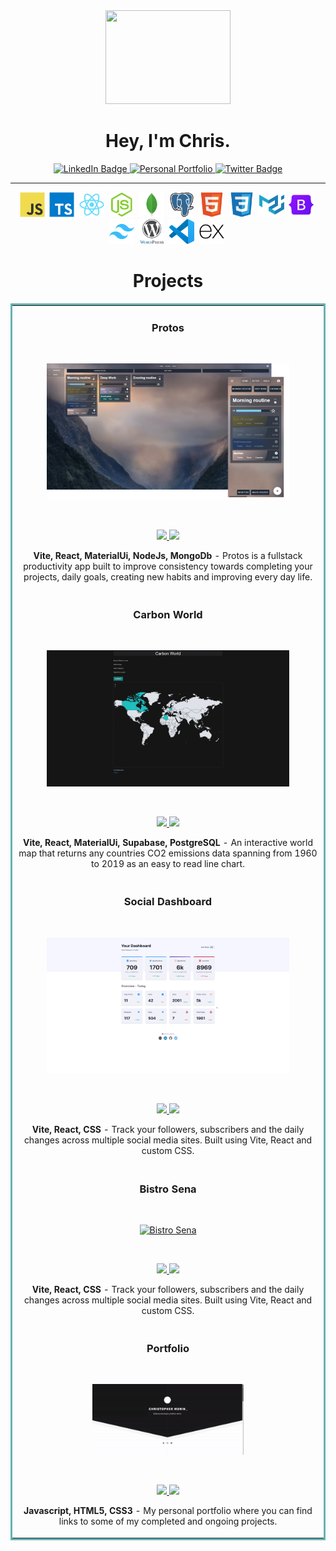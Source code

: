 <div id="header" align="center">
    <img src="https://media.giphy.com/media/usoDrVmV7nR0FSPdrt/giphy.gif" width="200" height="150"/>
</div>
<h1 align="center">
    Hey, I'm Chris.
</h1>
<div id="badges" align="center">
    <a href="https://www.linkedin.com/in/chrisjmorin/" target="_blank">
        <img src="https://img.shields.io/badge/LinkedIn-blue?logo=linkedin&logoColor=white&style=for-the-badge" alt="LinkedIn Badge"/>
    </a>
    <a href="https://chrismorin.netlify.app/" target="_blank">
        <img src="https://img.shields.io/badge/Portfolio-red?&style=for-the-badge" alt="Personal Portfolio" />
    </a>
    <a href="https://twitter.com/longhumans" target="_blank">
        <img src="https://img.shields.io/badge/Twitter-blue?logo=twitter&logoColor=white&style=for-the-badge" alt="Twitter Badge" />
    </a>
</div>

---

<!---### About Me:
- I'm a software developer working with both front and back end technologies.
- I enjoy contributing to Opensource projects and writing about my experiences with tech.
- I'm always building and currently expanding my knowledge of TypeScript and SQL.
- Reach me through my personal <a href="https://chrismorin.netlify.app/"> website </a> or on <a href="https://www.linkedin.com/in/chrisjmorin/"> LinkedIn </a>.

---

### I work with this tech:--->

<div id="langTech" align="center">
      <img src="https://github.com/devicons/devicon/blob/1119b9f84c0290e0f0b38982099a2bd027a48bf1/icons/javascript/javascript-original.svg" title="JavaScript" alt="Javascript" width="40" height="40"/>&nbsp;
      <img src="https://github.com/devicons/devicon/blob/1119b9f84c0290e0f0b38982099a2bd027a48bf1/icons/typescript/typescript-original.svg" title="Typescript" alt="Typescript" width="40" height="40"/>&nbsp;
      <img src="https://github.com/devicons/devicon/blob/1119b9f84c0290e0f0b38982099a2bd027a48bf1/icons/react/react-original.svg" title="React" alt="React" width="40" height="40"/>&nbsp;
      <img src="https://github.com/devicons/devicon/blob/1119b9f84c0290e0f0b38982099a2bd027a48bf1/icons/nodejs/nodejs-original.svg" title="Nodejs" alt="Nodejs" width="40" height="40"/>&nbsp;  
      <img src="https://github.com/devicons/devicon/blob/1119b9f84c0290e0f0b38982099a2bd027a48bf1/icons/mongodb/mongodb-original.svg" title="MongoDB" alt="Mongodb" width="40" height="40"/>&nbsp;
    <img src="https://github.com/devicons/devicon/blob/1119b9f84c0290e0f0b38982099a2bd027a48bf1/icons/postgresql/postgresql-original.svg" title="PostgreSQL" alt="PostgreSQL" width="40" height="40"/>&nbsp;
      <img src="https://github.com/devicons/devicon/blob/1119b9f84c0290e0f0b38982099a2bd027a48bf1/icons/html5/html5-original.svg" title="HTML5" alt="HTML5" width="40" height="40" style="color: white"/>&nbsp;
      <img src="https://github.com/devicons/devicon/blob/1119b9f84c0290e0f0b38982099a2bd027a48bf1/icons/css3/css3-original.svg" title="CSS3" alt="CSS3" width="40" height="40" style="color: white"/>&nbsp;
    <img src="https://github.com/devicons/devicon/blob/1119b9f84c0290e0f0b38982099a2bd027a48bf1/icons/materialui/materialui-original.svg" title="MUI" alt="MUI" width="40" height="40" style="color: white"/>&nbsp;
      <img src="https://github.com/devicons/devicon/blob/1119b9f84c0290e0f0b38982099a2bd027a48bf1/icons/bootstrap/bootstrap-original.svg" title="Bootstrap" alt="Bootstrap" width="40" height="40" style="color: white"/>&nbsp;
      <img src="https://github.com/devicons/devicon/blob/1119b9f84c0290e0f0b38982099a2bd027a48bf1/icons/tailwindcss/tailwindcss-plain.svg" title="Tailwind" alt="Tailwind" width="40" height="40" style="color: white"/>&nbsp;
      <img src="https://github.com/devicons/devicon/blob/1119b9f84c0290e0f0b38982099a2bd027a48bf1/icons/wordpress/wordpress-original.svg" title="Wordpress" alt="Wordpress" width="40" height="40" style="color: white"/>&nbsp;
       <img src="https://github.com/devicons/devicon/blob/1119b9f84c0290e0f0b38982099a2bd027a48bf1/icons/vscode/vscode-original.svg" title="VS Code" alt="VS Code" width="40" height="40" style="color: white"/>&nbsp;
    <img src="https://github.com/devicons/devicon/blob/1119b9f84c0290e0f0b38982099a2bd027a48bf1/icons/express/express-original.svg" title="Express" alt="Express" width="40" height="40" style="color: white"/>&nbsp;
    
</div>



<!---<p align="center"> <a href="https://developer.mozilla.org/en-US/docs/Web/CSS" target="_blank" rel="noreferrer"> <img src="https://raw.githubusercontent.com/devicons/devicon/master/icons/css3/css3-original-wordmark.svg" alt="css3" width="40" height="40"/> </a> <a href="https://developer.mozilla.org/en-US/docs/Web/HTML" target="_blank" rel="noreferrer"> <img src="https://raw.githubusercontent.com/devicons/devicon/master/icons/html5/html5-original-wordmark.svg" alt="html5" width="40" height="40"/> </a> <a href="https://developer.mozilla.org/en-US/docs/Web/JavaScript" target="_blank" rel="noreferrer"> <img src="https://raw.githubusercontent.com/devicons/devicon/master/icons/javascript/javascript-original.svg" alt="javascript" width="40" height="40"/> </a> <a href="https://nodejs.org" target="_blank" rel="noreferrer"> <img src="https://raw.githubusercontent.com/devicons/devicon/master/icons/nodejs/nodejs-original-wordmark.svg" alt="nodejs" width="40" height="40"/> </a> <a href="https://reactjs.org/" target="_blank" rel="noreferrer"> <img src="https://raw.githubusercontent.com/devicons/devicon/master/icons/react/react-original-wordmark.svg" alt="react" width="40" height="40"/> </a>  </p> --->

<h1 align="center">Projects</h1>
<table bordercolor="#66b2b2">
    <tr>
        <td valign="top">
            <h3 align="center">Protos</h3>
            <br />
            <p align="center">
                <a href="https://protos.cyclic.app" target="_blank">
                    <img src="https://github.com/christophermorin/assets/blob/de52817c8314cfe848df50d463b120858e8d7a12/protos_demo_v2.png" alt="Protos" width="80%"/>
                </a>
            </p>
            <br />
            <p align="center">
                <a href="https://github.com/christophermorin/protos_V0" target="_blank">
                    <img src="https://img.shields.io/static/v1?label=|&message=REPO&color=23555f&style=plastic&logo=github&logo-color=white"/>
                </a>
                <a href="https://protos.cyclic.app">
                    <img src="https://img.shields.io/static/v1?label=|&message=WEBSITE&color=cdf998&style=plastic&logo=wordpress&logo-color=white"/>
                </a>
            </p>
            <p align="center">
                <strong>Vite, React, MaterialUi, NodeJs, MongoDb</strong> - Protos is a fullstack productivity app built to improve consistency towards completing your projects, daily goals, creating new habits and improving every day life.
            </p>
        </td>
    </tr>
    <tr>
        <td valign="top">
            <h3 align="center">Carbon World</h3>
            <br />
            <p align="center">
                <a href="https://carbonworld.vercel.app/" target="_blank">
                    <img src="https://github.com/christophermorin/assets/blob/ed97653a5c7f21df07f6708b56f82ca842ee05aa/carbonworld.png" alt="Carbon World" width="80%"/>
                </a>
            </p>
            <br />
            <p align="center">
                <a href="https://github.com/christophermorin/carbonworld" target="_blank">
                    <img src="https://img.shields.io/static/v1?label=|&message=REPO&color=23555f&style=plastic&logo=github&logo-color=white"/>
                </a>
                <a href="https://carbonworld.vercel.app/">
                    <img src="https://img.shields.io/static/v1?label=|&message=WEBSITE&color=cdf998&style=plastic&logo=wordpress&logo-color=white"/>
                </a>
            </p>
            <p align="center">
                <strong>Vite, React, MaterialUi, Supabase, PostgreSQL</strong> - An interactive world map that returns any countries CO2 emissions data spanning from 1960 to 2019 as an easy to read line chart.
            </p>
        </td>
    </tr>
    <tr>
        <td valign="top">
            <h3 align="center">Social Dashboard</h3>
            <br />
            <p align="center">
                <a href="https://react-social-dashboard.netlify.app/" target="_blank">
                    <img src="https://github.com/christophermorin/assets/blob/86be6bba3d98e410d64a6ca9136870f1ce30bda3/react-social-dashboard.gif" alt="Social Dashboard" width="80%"/>
                </a>
            </p>
            <br />
            <p align="center">
                <a href="https://github.com/christophermorin/react-social-dashboard" target="_blank">
                    <img src="https://img.shields.io/static/v1?label=|&message=REPO&color=23555f&style=plastic&logo=github&logo-color=white"/>
                </a>
                <a href="https://react-social-dashboard.netlify.app/">
                    <img src="https://img.shields.io/static/v1?label=|&message=WEBSITE&color=cdf998&style=plastic&logo=wordpress&logo-color=white"/>
                </a>
            </p>
            <p align="center">
                <strong>Vite, React, CSS</strong> - Track your followers, subscribers and the daily changes across multiple social media sites. Built using Vite, React and custom CSS.
            </p>
        </td>
    </tr>
     <tr>
        <td valign="top">
            <h3 align="center">Bistro Sena</h3>
            <br />
            <p align="center">
                <a href="https://bistrosena.netlify.app" target="_blank">
                    <img src="https://github.com/christophermorin/assets/blob/a6689edd58f68fc8877fc9393c3a6833911aef55/ezgif.com-gif-maker.gif" alt="Bistro Sena" width="80%"/>
                </a>
            </p>
            <br />
            <p align="center">
                <a href="https://github.com/christophermorin/bistro_sena" target="_blank">
                    <img src="https://img.shields.io/static/v1?label=|&message=REPO&color=23555f&style=plastic&logo=github&logo-color=white"/>
                </a>
                <a href="https://bistrosena.netlify.app/">
                    <img src="https://img.shields.io/static/v1?label=|&message=WEBSITE&color=cdf998&style=plastic&logo=wordpress&logo-color=white"/>
                </a>
            </p>
            <p align="center">
                <strong>Vite, React, CSS</strong> - Track your followers, subscribers and the daily changes across multiple social media sites. Built using Vite, React and custom CSS.
            </p>
        </td>
    </tr>
     <tr>
        <td valign="top">
            <h3 align="center">Portfolio</h3>
            <br />
            <p align="center">
                <a href="https://chrismorin.netlify.app/" target="_blank">
                    <img src="https://github.com/christophermorin/assets/blob/99e80408635aea63a0cf504084c4b07e54158584/portfolio.gif" alt="Portfolio" width="50%"/>
                </a>
            </p>
            <br />
            <p align="center">
                <a href="https://github.com/christophermorin/port_reason" target="_blank">
                    <img src="https://img.shields.io/static/v1?label=|&message=REPO&color=23555f&style=plastic&logo=github&logo-color=white"/>
                </a>
                <a href="https://chrismorin.netlify.app/">
                    <img src="https://img.shields.io/static/v1?label=|&message=WEBSITE&color=cdf998&style=plastic&logo=wordpress&logo-color=white"/>
                </a>
            </p>
            <p align="center">
                <strong>Javascript, HTML5, CSS3</strong> - My personal portfolio where you can find links to some of my completed and ongoing projects.
            </p>
        </td>
    </tr>
 
  
  
</table>
<!---
<p align="center"><img align="center" src="https://github-readme-stats.vercel.app/api/top-langs?username=christophermorin&show_icons=true&locale=en&layout=compact" alt="christophermorin" background="#000000" /></p>
<!---
<p align="center"><img align="center" src="https://github-readme-streak-stats.herokuapp.com/?user=christophermorin&" alt="christophermorin" /></p>
--->
